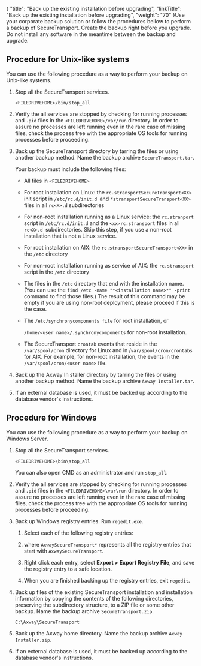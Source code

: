 {
    "title": "Back up the existing installation before upgrading",
    "linkTitle": "Back up the existing installation before upgrading",
    "weight": "70"
}Use your corporate backup solution or follow the procedures bellow to perform a backup of SecureTransport. Create the backup right before you upgrade. Do not install any software in the meantime between the backup and upgrade.

## Procedure for Unix-like systems

You can use the following procedure as a way to perform your backup on Unix-like systems.

1.  Stop all the SecureTransport services.  
    `<FILEDRIVEHOME>/bin/stop_all`
2.  Verify the all services are stopped by checking for running processes and `.pid` files in the `<FILEDRIVEHOME>/var/run` directory. In order to assure no processes are left running even in the rare case of missing files, check the process tree with the appropriate OS tools for running processes before proceeding.
3.  Back up the SecureTransport directory by tarring the files or using another backup method. Name the backup archive `SecureTransport.tar`.  
    Your backup must include the following files:
    -   All files in `<FILEDRIVEHOME>`
    -   For root installation on Linux: the `rc.stransportSecureTransport<XX>` init script in `/etc/rc.d/init.d `and `*stransportSecureTransport<XX>` files in all `rc<X>.d` subdirectories
    -   For non-root installation running as a Linux service: the `rc.stranport` script in `/etc/rc.d/init.d` and the `<xx>rc.stransport` files in all `rc<X>.d `subdirectories. Skip this step, if you use a non-root installation that is not a Linux service.
    -   For root installation on AIX: the `rc.stransportSecureTransport<XX>` in the `/etc` directory
    -   For non-root installation running as service of AIX: the `rc.stransport` script in the `/etc` directory
    -   The files in the `/etc` directory that end with the installation name. (You can use the `find /etc -name "*<installation name>*" -print` command to find those files.) The result of this command may be empty if you are using non-root deployment, please proceed if this is the case.
    -   The `/etc/synchronycomponents file` for root installation, or  
        `/home/<user name>/.synchronycomponents` for non-root installation.
    -   The SecureTransport `crontab` events that reside in the `/var/spool/cron` directory for Linux and in /`var/spool/cron/crontabs` for AIX. For example, for non-root installation, the events in the `/var/spool/cron/<user name>` file.
4.  Back up the Axway In staller directory by tarring the files or using another backup method. Name the backup archive `Axway Installer.tar`.
5.  If an external database is used, it must be backed up according to the database vendor's instructions.

## Procedure for Windows

You can use the following procedure as a way to perform your backup on Windows Server.

1.  Stop all the SecureTransport services.  
    `<FILEDRIVEHOME>\bin\stop_all`
      
    You can also open CMD as an administrator and run `stop_all`.

2.  Verify the all services are stopped by checking for running processes and `.pid` files in the `<FILEDRIVEHOME>\var\run` directory. In order to assure no processes are left running even in the rare case of missing files, check the process tree with the appropriate OS tools for running processes before proceeding.

3.  Back up Windows registry entries. Run `regedit.exe`.
    1.  Select each of the following registry entries:
    2.  where `AxwaySecureTransport*` represents all the registry entries that start with `AxwaySecureTransport`.
    3.  Right click each entry, select **Export > Export Registry File**, and save the registry entry to a safe location.
    4.  When you are finished backing up the registry entries, exit `regedit`.

4.  Back up files of the existing SecureTransport installation and installation information by copying the contents of the following directories, preserving the subdirectory structure, to a ZIP file or some other backup. Name the backup archive `SecureTransport.zip`.  
    

        C:\Axway\SecureTransport

5.  Back up the Axway home directory. Name the backup archive `Axway Installer.zip`.

6.  If an external database is used, it must be backed up according to the database vendor's instructions.
